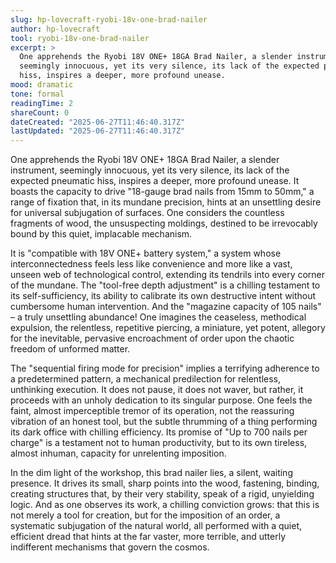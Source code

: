 ```yaml
---
slug: hp-lovecraft-ryobi-18v-one-brad-nailer
author: hp-lovecraft
tool: ryobi-18v-one-brad-nailer
excerpt: >
  One apprehends the Ryobi 18V ONE+ 18GA Brad Nailer, a slender instrument,
  seemingly innocuous, yet its very silence, its lack of the expected pneumatic
  hiss, inspires a deeper, more profound unease.
mood: dramatic
tone: formal
readingTime: 2
shareCount: 0
dateCreated: "2025-06-27T11:46:40.317Z"
lastUpdated: "2025-06-27T11:46:40.317Z"
---
```


One apprehends the Ryobi 18V ONE+ 18GA Brad Nailer, a slender instrument, seemingly innocuous, yet its very silence, its lack of the expected pneumatic hiss, inspires a deeper, more profound unease. It boasts the capacity to drive "18-gauge brad nails from 15mm to 50mm," a range of fixation that, in its mundane precision, hints at an unsettling desire for universal subjugation of surfaces. One considers the countless fragments of wood, the unsuspecting moldings, destined to be irrevocably bound by this quiet, implacable mechanism.

It is "compatible with 18V ONE+ battery system," a system whose interconnectedness feels less like convenience and more like a vast, unseen web of technological control, extending its tendrils into every corner of the mundane. The "tool-free depth adjustment" is a chilling testament to its self-sufficiency, its ability to calibrate its own destructive intent without cumbersome human intervention. And the "magazine capacity of 105 nails" – a truly unsettling abundance! One imagines the ceaseless, methodical expulsion, the relentless, repetitive piercing, a miniature, yet potent, allegory for the inevitable, pervasive encroachment of order upon the chaotic freedom of unformed matter.

The "sequential firing mode for precision" implies a terrifying adherence to a predetermined pattern, a mechanical predilection for relentless, unthinking execution. It does not pause, it does not waver, but rather, it proceeds with an unholy dedication to its singular purpose. One feels the faint, almost imperceptible tremor of its operation, not the reassuring vibration of an honest tool, but the subtle thrumming of a thing performing its dark office with chilling efficiency. Its promise of "Up to 700 nails per charge" is a testament not to human productivity, but to its own tireless, almost inhuman, capacity for unrelenting imposition.

In the dim light of the workshop, this brad nailer lies, a silent, waiting presence. It drives its small, sharp points into the wood, fastening, binding, creating structures that, by their very stability, speak of a rigid, unyielding logic. And as one observes its work, a chilling conviction grows: that this is not merely a tool for creation, but for the imposition of an order, a systematic subjugation of the natural world, all performed with a quiet, efficient dread that hints at the far vaster, more terrible, and utterly indifferent mechanisms that govern the cosmos.
